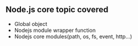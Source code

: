## Node.js core topic covered

- Global object
- Nodejs module wrapper function
- Nodejs core modules(path, os, fs, event, http...)
